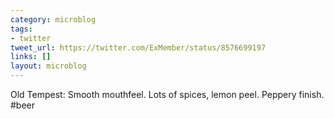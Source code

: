 ```yaml
---
category: microblog
tags:
- twitter
tweet_url: https://twitter.com/ExMember/status/8576699197
links: []
layout: microblog
---
```

Old Tempest: Smooth mouthfeel. Lots of spices, lemon peel. Peppery finish. #beer
